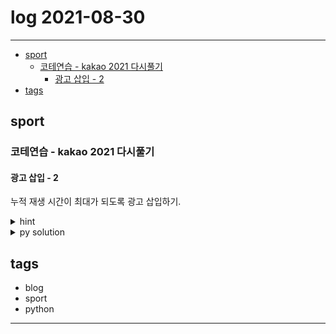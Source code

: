 # log 2021-08-30

--------------------------

- [sport](#sport)
  - [코테연습 - kakao 2021 다시풀기](#코테연습---kakao-2021-다시풀기)
    - [광고 삽입 - 2](#광고-삽입---2)
- [tags](#tags)


## sport

### 코테연습 - kakao 2021 다시풀기

#### 광고 삽입 - 2

누적 재생 시간이 최대가 되도록 광고 삽입하기.

<details><summary markdown="span">hint</summary>

시각과 시간 사이의 문제로 많이 헷갈렸던 것은 사실이지만, 진짜 문제는 알고보니 1 차이 문제가 아니라, copilot이 만든 함수를 아무 생각 없이 그대로 쓴 게 문제였다..

답으로 찾은 시작 초를 다시 시각으로 변환할 때 생성된 함수가 hour를 24로 나눈 나머지를 사용해서 99:59:99까지 표현되지 않는 문제였다.

</details>

<details><summary markdown="span">py solution</summary>

```py

# hh:mm:ss to sec
def parse_time(time):
    h, m, s = time.split(':')
    return int(h) * 3600 + int(m) * 60 + int(s)

# sec to hh:mm:ss
def format_time(time):
    sec = time % 60
    time = time // 60
    min = time % 60
    time = time // 60
    hour = time
    return '{:02d}:{:02d}:{:02d}'.format(hour, min, sec)

# calculate where to put adv start for max accumulated play time for logs
def solution(play_time, adv_time, logs):
    """
    play_time: total video time
    adv_time: total ad length
    logs: list of play logs (array of start_time-end_time, ex: "01:20:15-01:45:14")
    all times are in "hh:mm:ss" format
    """

    # sort logs by start time
    logs.sort(key=lambda x: x[0])
    
    # init
    from collections import defaultdict
    marks = defaultdict(int)
    play_time_sec = parse_time(play_time)
    adv_time_sec = parse_time(adv_time)

    # iterate through logs, append start and end time
    for log in logs:
        start, end = log.split('-')
        start = parse_time(start)
        end = parse_time(end)
        marks[start] += 1
        marks[end] -= 1
    
    # use sliding window to mark accumulated play time level for each sec
    acc_play_time = [0] * (play_time_sec+1)
    curr_acc_play_time_level = 0
    for i in range(0, play_time_sec):
        if(i in marks):
            curr_acc_play_time_level += marks[i]
        
        acc_play_time[i] = curr_acc_play_time_level
        pass

    acc_play_time[-1] = 0

    best_adv_start = -1
    best_acc_play_time = 0
    curr_acc_play_time = 0
    curr_adv_start = -1
    curr_adv_end = -1

    # while curr_adv_end is less than adv_time, accumulate initial current adv play time
    while(curr_adv_end < adv_time_sec-1):
        curr_adv_end += 1
        curr_acc_play_time += acc_play_time[curr_adv_end]
        
    best_acc_play_time = curr_acc_play_time
    best_adv_start = 0
    
    while(curr_adv_end < play_time_sec-1):
        curr_adv_end += 1
        curr_adv_start += 1
        curr_acc_play_time -= acc_play_time[curr_adv_start]
        curr_acc_play_time += acc_play_time[curr_adv_end]
        if(curr_acc_play_time > best_acc_play_time):
            best_adv_start = curr_adv_start+1
            best_acc_play_time = curr_acc_play_time

    return format_time(best_adv_start)
```

그리고 생각해보니 변수 이름이 애매하다. 실제 curr_adv_start / end는 포함하는 구간의 시작과 끝을 포함하는 것이 아니라, start는 구간에서 제외시키는 데 사용하고, end는 구간에 포함시키는 데에 사용한다 window_left 이런 식이 나았을까?

</details>



## tags
- blog
- sport
- python

--------------------------

